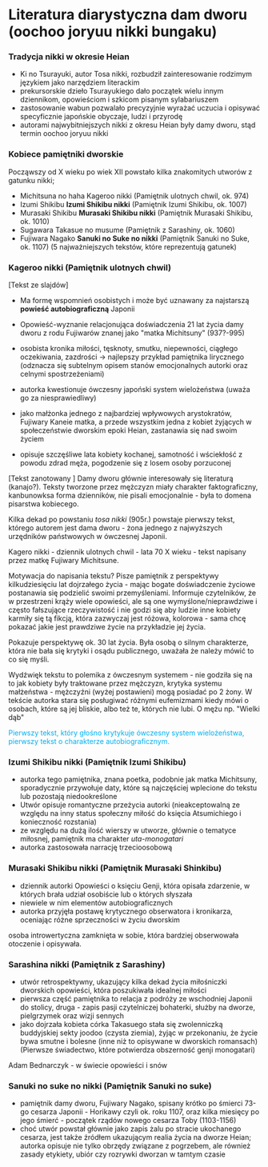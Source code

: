 # Literatura diarystyczna dam dworu (oochoo joryuu nikki bungaku)


### Tradycja nikki w okresie Heian

- Ki no Tsurayuki, autor Tosa nikki, rozbudził zainteresowanie rodzimym językiem jako narzędziem literackim
- prekursorskie dzieło Tsurayukiego dało początek wielu innym dziennikom, opowieściom i szkicom pisanym sylabariuszem
- zastosowanie wabun pozwalało precyzyjnie wyrażać uczucia i opisywać specyficznie japońskie obyczaje, ludzi i przyrodę
- autorami najwybitniejszych nikki z okresu Heian były damy dworu, stąd termin oochoo joryuu nikki

### Kobiece pamiętniki dworskie

Począwszy od X wieku po wiek XII powstało kilka znakomitych utworów z gatunku nikki;
- Michitsuna no haha Kageroo nikki (Pamiętnik ulotnych chwil, ok. 974)
- Izumi Shikibu **Izumi Shikibu nikki** (Pamiętnik Izumi Shikibu, ok. 1007)
- Murasaki Shikibu **Murasaki Shikibu nikki** (Pamiętnik Murasaki Shikibu, ok. 1010)
- Sugawara Takasue no musume (Pamiętnik z Sarashiny, ok. 1060)
- Fujiwara Nagako **Sanuki no Suke no nikki** (Pamiętnik Sanuki no Suke, ok. 1107)
(5 najważniejszych tekstów, które reprezentują gatunek)

### Kageroo nikki (Pamiętnik ulotnych chwil)

[Tekst ze slajdów]
- Ma formę wspomnień osobistych i może być uznawany za najstarszą **powieść autobiograficzną** Japonii
- Opowieść-wyznanie relacjonująca doświadczenia 21 lat życia damy dworu z rodu Fujiwarów znanej jako "matka Michitsuny" (937?-995)
- osobista kronika miłości, tęsknoty, smutku, niepewności, ciągłego oczekiwania, zazdrości -> najlepszy przykład pamiętnika lirycznego (odznacza się subtelnym opisem stanów emocjonalnych autorki oraz celnymi spostrzeżeniami)

- autorka kwestionuje ówczesny japoński system wielożeństwa (uważa go za niesprawiedliwy)
- jako małżonka jednego z najbardziej wpływowych arystokratów, Fujiwary Kaneie matka, a przede wszystkim jedna z kobiet żyjących w społeczeństwie dworskim epoki Heian, zastanawia się nad swoim życiem
- opisuje szczęśliwe lata kobiety kochanej, samotność i wściekłość z powodu zdrad męża, pogodzenie się z losem osoby porzuconej


[Tekst zanotowany ]
Damy dworu głównie interesowały się literaturą (kanajo?). Teksty tworzone przez mężczyzn miały charakter faktograficzny, kanbunowksa forma dzienników, nie pisali emocjonalnie - była to domena pisarstwa kobiecego.

Kilka dekad po powstaniu *tosa nikki* (905r.) powstaje pierwszy tekst, którego autorem jest dama dworu - żona jednego z najwyższych urzędników państwowych w ówczesnej Japonii.

Kagero nikki - dziennik ulotnych chwil - lata 70 X wieku - tekst napisany przez matkę Fujiwary Michitsune. 

Motywacja do napisania tekstu? Pisze pamiętnik z perspektywy kilkudziesięciu lat dojrzałego życia - mając bogate doświadczenie życiowe postanawia się podzielić swoimi przemyśleniami. Informuje czytelników, że w przestrzeni krąży wiele opowieści, ale są one wymyślone/nieprawdziwe i często fałszujące rzeczywistość i nie godzi się aby ludzie inne kobiety karmiły się tą fikcją, która zazwyczaj jest różowa, kolorowa - sama chcę pokazać jakie jest prawdziwe życie na przykładzie jej życia. 

Pokazuje perspektywę ok. 30 lat życia. Była osobą o silnym charakterze, która nie bała się krytyki i osądu publicznego, uważała że należy mówić to co się myśli.

Wydźwięk tekstu to polemika z ówczesnym systemem - nie godziła się na to jak kobiety były traktowane przez mężczyzn, krytyka systemu małżeństwa - mężczyźni (wyżej postawieni) mogą posiadać po 2 żony.
W tekście autorka stara się posługiwać różnymi eufemizmami kiedy mówi o osobach, które są jej bliskie, albo też te, których nie lubi. O mężu np. "Wielki dąb"


<font color="#00b0f0">Pierwszy tekst, który głośno krytykuje ówczesny system wielożeństwa, pierwszy tekst o charakterze autobiograficznym.</font>


### Izumi Shikibu nikki (Pamiętnik Izumi Shikibu)

- autorka tego pamiętnika, znana poetka, podobnie jak matka Michitsuny, sporadycznie przywołuje daty, które są najczęściej wplecione do tekstu lub pozostają niedookreślone
- Utwór opisuje romantyczne przeżycia autorki (nieakceptowalną ze względu na inny status społeczny miłość do księcia Atsumichiego i konieczność rozstania)
- ze względu na dużą ilość wierszy w utworze, głównie o tematyce miłosnej, pamiętnik ma charakter *uta-monogatari*
- autorka zastosowała narrację trzecioosobową 


### Murasaki Shikibu nikki (Pamiętnik Murasaki Shinkibu)

- dziennik autorki Opowieści o księciu Genji, która opisała zdarzenie, w których brała udział osobiście lub o których słyszała
- niewiele w nim elementów autobiograficznych
- autorka przyjęła postawę krytycznego obserwatora i kronikarza, oceniając różne sprzeczności w życiu dworskim

osoba introwertyczna zamknięta w sobie, która bardziej obserwowała otoczenie i opisywała.


### Sarashina nikki (Pamiętnik z Sarashiny)

- utwór retrospektywny, ukazujący kilka dekad życia miłośniczki dworskich opowieści, która poszukiwała idealnej miłości
- pierwsza część pamiętnika to relacja z podróży ze wschodniej Japonii do stolicy, druga - zapis pasji czytelniczej bohaterki, służby na dworze, pielgrzymek oraz wizji sennych
- jako dojrzała kobieta córka Takasuego stała się zwolenniczką buddyjskiej sekty joodoo (czysta ziemia), żyjąc w przekonaniu, że życie bywa smutne i bolesne (inne niż to opisywane w dworskich romansach)
(Pierwsze świadectwo, które potwierdza obszerność genji monogatari)

Adam Bednarczyk - w świecie opowieści i snów


### Sanuki no suke no nikki (Pamiętnik Sanuki no suke)
- pamiętnik damy dworu, Fujiwary Nagako, spisany krótko po śmierci 73-go cesarza Japonii - Horikawy czyli ok. roku 1107, oraz kilka miesięcy po jego śmierć - początek rządów nowego cesarza Toby (1103-1156)
- choć utwór powstał głównie jako zapis żalu po stracie ukochanego cesarza, jest także źródłem ukazującym realia życia na dworze Heian; autorka opisuje nie tylko obrzędy związane z pogrzebem, ale również zasady etykiety, ubiór czy rozrywki dworzan w tamtym czasie

